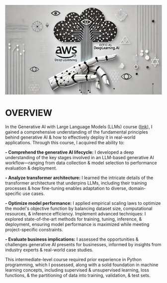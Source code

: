 ![alt text](https://github.com/sobcza11/GenAI/blob/main/GenAI%20with%20Large%20Language%20Models/_support/aws_deeplearning.jpg)
# OVERVIEW
In the Generative AI with Large Language Models (LLMs) course ([link]([https://www.coursera.org/learn/generative-ai-with-llms/paidmedia?utm_medium=sem&utm_source=gg&utm_campaign=b2c_namer_generative-ai-with-llms_deeplearning-ai_ftcof_learn_px_dr_bau_gg_sem_pr-bd_us-ca_en_m_hyb_23-09_x&campaignid=20534248984&adgroupid=155736976280&device=c&keyword=generative%20ai%20with%20large%20language%20models&matchtype=b&network=g&devicemodel=&creativeid=673252278896&assetgroupid=&targetid=kwd-2259390252437&extensionid=&placement=&gad_source=1&gclid=CjwKCAjwp8--BhBREiwAj7og1328xOflXcEt-MdQtpHtfDFP0n9UslTWr7yaTv0Q8Xb33Gk9_J4ObBoCX_sQAvD_BwE])), I gained a comprehensive understanding of the fundamental principles behind generative AI & how to effectively deploy it in real-world applications. Through this course, I acquired the ability to:

<b>- Comprehend the generative AI lifecycle:</b> I developed a deep understanding of the key stages involved in an LLM-based generative AI workflow—ranging from data collection & model selection to performance evaluation & deployment.

<b>- Analyze transformer architecture:</b> I learned the intricate details of the transformer architecture that underpins LLMs, including their training processes & how fine-tuning enables adaptation to diverse, domain-specific use cases.

<b>- Optimize model performance:</b> I applied empirical scaling laws to optimize the model's objective function by balancing dataset size, computational resources, & inference efficiency.
Implement advanced techniques:</b> I explored state-of-the-art methods for training, tuning, inference, & deployment, ensuring model performance is maximized while meeting project-specific constraints.

<b>- Evaluate business implications:</b> I assessed the opportunities & challenges generative AI presents for businesses, informed by insights from industry experts & real-world case studies.

This intermediate-level course required prior experience in Python programming, which I possessed, along with a solid foundation in machine learning concepts, including supervised & unsupervised learning, loss functions, & the partitioning of data into training, validation, & test sets.

